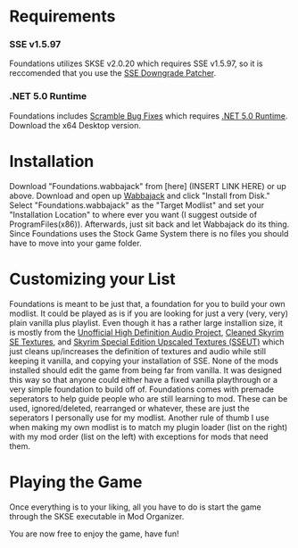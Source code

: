 # Requirements

### SSE v1.5.97
  Foundations utilizes SKSE v2.0.20 which requires SSE v1.5.97, so it is reccomended that you use the [SSE Downgrade Patcher](https://www.nexusmods.com/skyrimspecialedition/mods/57618).

###  .NET 5.0 Runtime
Foundations includes [Scramble Bug Fixes](https://www.nexusmods.com/skyrimspecialedition/mods/43532) which requires [.NET 5.0 Runtime](https://dotnet.microsoft.com/download/dotnet/5.0/runtime). Download the x64 Desktop version.

# Installation

Download "Foundations.wabbajack" from [here] (INSERT LINK HERE) or up above. Download and open up [Wabbajack](http://www.wabbajack.org/#/) and click "Install from Disk." Select "Foundations.wabbajack" as the "Target Modlist" and set your "Installation Location" to where ever you want (I suggest outside of ProgramFiles(x86)). Afterwards, just sit back and let Wabbajack do its thing. Since Foundations uses the Stock Game System there is no files you should have to move into your game folder.

# Customizing your List

Foundations is meant to be just that, a foundation for you to build your own modlist.
It could be played as is if you are looking for just a very (very, very) plain vanilla plus playlist.
Even though it has a rather large installion size, it is mostly from the [Unofficial High Definition Audio Project](https://www.nexusmods.com/skyrimspecialedition/mods/18115), [Cleaned Skyrim SE Textures](https://www.nexusmods.com/skyrimspecialedition/mods/38775), and [Skyrim Special Edition Upscaled Textures (SSEUT)](https://www.nexusmods.com/skyrimspecialedition/mods/34560) which just cleans up/increases the definition of textures and audio while still keeping it vanilla, and copying your installation of SSE.
None of the mods installed should edit the game from being far from vanilla. It was designed this way so that anyone could either have a fixed vanilla playthrough or a very simple foundation to build off of.
Foundations comes with premade seperators to help guide people who are still learning to mod. These can be used, ignored/deleted, rearranged or whatever, these are just the seperators I personally use for my modlist.
Another rule of thumb I use when making my own modlist is to match my plugin loader (list on the right) with my mod order (list on the left) with exceptions for mods that need them.

# Playing the Game

Once everything is to your liking, all you have to do is start the game through the SKSE executable in Mod Organizer.

You are now free to enjoy the game, have fun!
